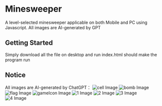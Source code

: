# Minesweeper
A level-selected minesweeper applicable on both Mobile and PC using Javascript.
All images are AI-generated by GPT 

## Getting Started

Simply download all the file on desktop and run index.html should make the program run

## Notice
All images are AI-generated by ChatGPT：
![cell Image](cell.png)
![bomb Image](bomb.png)
![flag Image](flag.png)
![gameIcon Image](gameIcon.png)
![1 Image](1.png)
![2 Image](2.png)
![3 Image](3.png)
![4 Image](4.png)



